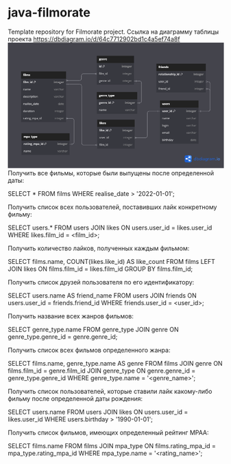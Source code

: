 # java-filmorate
Template repository for Filmorate project.
Ссылка на диаграмму таблицы проекта
https://dbdiagram.io/d/64c7712902bd1c4a5ef74a8f
![alt text](https://github.com/fen1x63/java-filmorate/blob/8b2723725166887c8e7dd714f5a7230f7925fe21/DataBase.png)
Получить все фильмы, которые были выпущены после определенной даты:

SELECT * FROM films
WHERE realise_date > '2022-01-01';


Получить список всех пользователей, поставивших лайк конкретному фильму:

SELECT users.*
FROM users
JOIN likes ON users.user_id = likes.user_id
WHERE likes.film_id = <film_id>;


Получить количество лайков, полученных каждым фильмом:

SELECT films.name, COUNT(likes.like_id) AS like_count
FROM films
LEFT JOIN likes ON films.film_id = likes.film_id
GROUP BY films.film_id;


Получить список друзей пользователя по его идентификатору:

SELECT users.name AS friend_name
FROM users
JOIN friends ON users.user_id = friends.friend_id
WHERE friends.user_id = <user_id>;


Получить название всех жанров фильмов:

SELECT genre_type.name
FROM genre_type
JOIN genre ON genre_type.genre_id = genre.genre_id;


Получить список всех фильмов определенного жанра:

SELECT films.name, genre_type.name AS genre
FROM films
JOIN genre ON films.film_id = genre.film_id
JOIN genre_type ON genre.genre_id = genre_type.genre_id
WHERE genre_type.name = '<genre_name>';


Получить список пользователей, которые ставили лайк какому-либо фильму после определенной даты рождения:

SELECT users.name
FROM users
JOIN likes ON users.user_id = likes.user_id
WHERE users.birthday > '1990-01-01';


Получить список фильмов, имеющих определенный рейтинг MPAA:

SELECT films.name
FROM films
JOIN mpa_type ON films.rating_mpa_id = mpa_type.rating_mpa_id
WHERE mpa_type.name = '<rating_name>';
